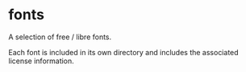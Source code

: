 # fonts

A selection of free / libre fonts.

Each font is included in its own directory and includes the associated license information.
